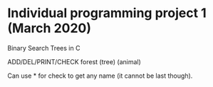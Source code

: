 # Individual programming project 1 (March 2020)
Binary Search Trees in C

ADD/DEL/PRINT/CHECK forest (tree) (animal)

Can use * for check to get any name (it cannot be last though).
